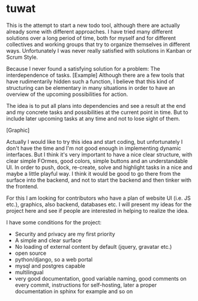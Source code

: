 # tuwat



This is the attempt to start a new todo tool, although there are actually already some with different approaches. I have tried many different solutions over a long period of time, both for myself and for different collectives and working groups that try to organize themselves in different ways. Unfortunately I was never really satisfied with solutions in Kanban or Scrum Style.

Because I never found a satisfying solution for a problem: The interdependence of tasks. [Example] Although there are a few tools that have rudimentarily hidden such a function, I believe that this kind of structuring can be elementary in many situations in order to have an overview of the upcoming possibilities for action.

The idea is to put all plans into dependencies and see a result at the end and my concrete tasks and possibilities at the current point in time. But to include later upcoming tasks at any time and not to lose sight of them. 

[Graphic]

Actually I would like to try this idea and start coding, but unfortunately I don't have the time and I'm not good enough in implementing dynamic interfaces. But I think it's very important to have a nice clear structure, with clear simple FOrmes, good colors, simple buttons and an understandable UI. In order to push, dock, re-create, solve and highlight tasks in a nice and maybe a little playful way. I think it would be good to go there from the surface into the backend, and not to start the backend and then tinker with the frontend.

For this I am looking for contributors who have a plan of website UI (i.e. JS etc.), graphics, also backend, databases etc. I will present my ideas for the project here and see if people are interested in helping to realize the idea.

I have some conditions for the project:

- Security and privacy are my first priority
- A simple and clear surface
- No loading of external content by default (jquery, gravatar etc.)
- open source
- python/django, so a web portal
- mysql and postgres capable
- multilingual
- very good documentation, good variable naming, good comments on every commit, instructions for self-hosting, later a proper documentation in sphinx for example and so on
